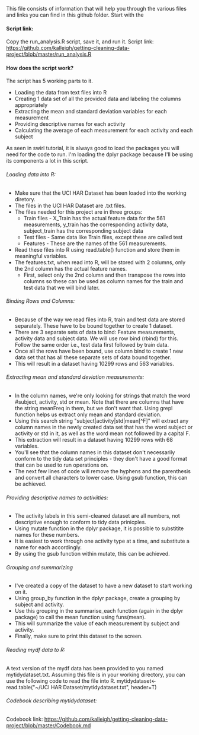 This file consists of information that will help you through the various files and links you can find in this github folder. 
Start with the 

#### Script link: 
Copy the run_analysis.R script, save it, and run it. 
Script link: https://github.com/kalleigh/getting-cleaning-data-project/blob/master/run_analysis.R

####  How does the script work?  
The script has 5 working parts to it. 
* Loading the data from text files into R
* Creating 1 data set of all the provided data and labeling the columns appropriately
* Extracting the mean and standard deviation variables for each measurement
* Providing descriptive names for each activity
* Calculating the average of each measurement for each activity and each subject

As seen in swirl tutorial, it is always good to load the packages you will need for the code to run. I'm loading the dplyr package because I'll be using its components a lot in this script. 

###### Loading data into R: 
* Make sure that the UCI HAR Dataset has been loaded into the working diretory. 
* The files in the UCI HAR Dataset are .txt files. 
* The files needed for this project are in three groups: 
  * Train files - X_Train has the actual feature data for the 561 measurements, y_train has the corresponding activity data,   subject_train has the corresponding subject data
  * Test files - Same data like Train files, except these are called test
  * Features - These are the names of the 561 measurements. 
* Read these files into R using read.table() function and store them in meaningful variables. 
* The features.txt, when read into R, will be stored with 2 columns, only the 2nd column has the actual feature names. 
  * First, select only the 2nd column and then transpose the rows into columns so these can be used as column names for the train and test data that we will bind later. 
  
###### Binding Rows and Columns: 
* Because of the way we read files into R, train and test data are stored separately. These have to be bound together to create 1 dataset. 
* There are 3 separate sets of data to bind: Feature measurements, activity data and subject data. We will use row bind (rbind) for this. Follow the same order i.e., test data first followed by train data. 
* Once all the rows have been bound, use column bind to create 1 new data set that has all these separate sets of data bound together.
* This will result in a dataset having 10299 rows and 563 variables. 

###### Extracting mean and standard deviation measurements: 
* In the column names, we're only looking for strings that match the word #subject, activity, std or mean. Note that there are columns that have the string meanFreq in them, but we don't want that. Using grepl function helps us extract only mean and standard deviation. 
* Using this search string "subject|activity|std|mean[^F]" will extract any column names in the newly created data set that has the word subject or activity or std in it, as well as the word mean not followed by a capital F. 
* This extraction will result in a dataset having 10299 rows with 68 variables. 
* You'll see that the column names in this dataset don't necessarily conform to the tidy data set principles - they don't have a good format that can be used to run operations on. 
* The next few lines of code will remove the hyphens and the parenthesis and convert all characters to lower case. Using gsub function, this can be achieved. 

###### Providing descriptive names to activiities: 
* The activity labels in this semi-cleaned dataset are all numbers, not descriptive enough to conform to tidy data prinicples. 
* Using mutate function in the dplyr package, it is possible to substitite names for these numbers. 
* It is easiest to work through one activity type at a time, and substitute a name for each accordingly. 
* By using the gsub function within mutate, this can be achieved. 

###### Grouping and summarizing
* I've created a copy of the dataset to have a new dataset to start working on it. 
* Using group_by function in the dplyr package, create a grouping by subject and activity. 
* Use this grouping in the summarise_each function (again in the dplyr package) to call the mean function using funs(mean). 
* This will summarize the value of each measurement by subject and activity. 
* Finally, make sure to print this dataset to the screen. 

###### Reading mydf data to R: 
A text version of the mydf data has been provided to you named mytidydataset.txt. Assuming this file is in your working directory, you can use the following code to read the file into R. 
mytidydataset<-read.table("~/UCI HAR Dataset/mytidydataset.txt", header=T)

###### Codebook describing mytidydataset: 
Codebook link: https://github.com/kalleigh/getting-cleaning-data-project/blob/master/Codebook.md
